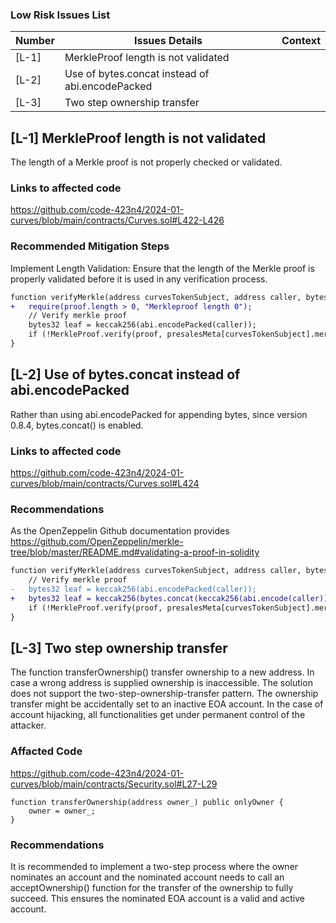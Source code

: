### Low Risk Issues List

| Number | Issues Details | Context |
| --- | --- | --- |
| [L-1] | MerkleProof length is not validated  |  |
| [L-2] | Use of bytes.concat instead of abi.encodePacked |  |
| [L-3] | Two step ownership transfer |  |



## [L-1] MerkleProof length is not validated
The length of a Merkle proof is not properly checked or validated. 


### Links to affected code
https://github.com/code-423n4/2024-01-curves/blob/main/contracts/Curves.sol#L422-L426


### Recommended Mitigation Steps
Implement Length Validation: Ensure that the length of the Merkle proof is properly validated before it is used in any verification process.

```diff
function verifyMerkle(address curvesTokenSubject, address caller, bytes32[] memory proof) public view {
+   require(proof.length > 0, "Merkleproof length 0");    
    // Verify merkle proof
    bytes32 leaf = keccak256(abi.encodePacked(caller));
    if (!MerkleProof.verify(proof, presalesMeta[curvesTokenSubject].merkleRoot, leaf)) revert UnverifiedProof();
}
```


## [L-2] Use of bytes.concat instead of abi.encodePacked
Rather than using abi.encodePacked for appending bytes, since version 0.8.4, bytes.concat() is enabled.

### Links to affected code
https://github.com/code-423n4/2024-01-curves/blob/main/contracts/Curves.sol#L424


### Recommendations
As the OpenZeppelin Github documentation provides
https://github.com/OpenZeppelin/merkle-tree/blob/master/README.md#validating-a-proof-in-solidity

```diff
function verifyMerkle(address curvesTokenSubject, address caller, bytes32[] memory proof) public view {
    // Verify merkle proof
-   bytes32 leaf = keccak256(abi.encodePacked(caller));
+   bytes32 leaf = keccak256(bytes.concat(keccak256(abi.encode(caller))));
    if (!MerkleProof.verify(proof, presalesMeta[curvesTokenSubject].merkleRoot, leaf)) revert UnverifiedProof();
}
```


## [L-3] Two step ownership transfer
The function transferOwnership() transfer ownership to a new address. In case a wrong address is supplied
ownership is inaccessible. The solution does not support the two-step-ownership-transfer pattern.
The ownership transfer might be accidentally set to an inactive EOA
account. In the case of account hijacking, all functionalities get under
permanent control of the attacker.


### Affacted Code
https://github.com/code-423n4/2024-01-curves/blob/main/contracts/Security.sol#L27-L29
```
function transferOwnership(address owner_) public onlyOwner {
    owner = owner_;
}
```

### Recommendations
It is recommended to implement a two-step process where the owner nominates
an account and the nominated account needs to call an acceptOwnership()
function for the transfer of the ownership to fully succeed. This ensures
the nominated EOA account is a valid and active account.


